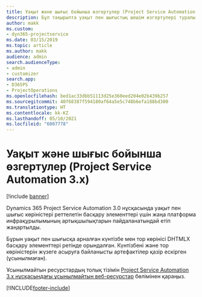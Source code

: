 ```yaml
---
title: Уақыт және шығыс бойынша өзгертулер (Project Service Automation 3.x)
description: Бұл тақырыпта уақыт пен шығыстың шешім өзгертулері туралы ақпарат берілген.
author: makk
ms.custom:
- dyn365-projectservice
ms.date: 03/15/2019
ms.topic: article
ms.author: makk
audience: admin
search.audienceType:
- admin
- customizer
search.app:
- D365PS
- ProjectOperations
ms.openlocfilehash: bed1ac33dbb51113d25e360eed204e02b439b257
ms.sourcegitcommit: 40f68387f594180af64a5e5c748b6efa188bd300
ms.translationtype: HT
ms.contentlocale: kk-KZ
ms.lasthandoff: 05/10/2021
ms.locfileid: "6007778"
---
```

# <a name="time-and-expense-changes-project-service-automation-3x"></a>Уақыт және шығыс бойынша өзгертулер (Project Service Automation 3.x)

[!include [banner](../../includes/psa-now-project-operations.md)]

Dynamics 365 Project Service Automation 3.0 нұсқасында уақыт пен шығыс көріністері реттелетін басқару элементтері үшін жаңа платформа инфрақұрылымының артықшылықтарын пайдаланатындай етіп жаңартылды.

Бұрын уақыт пен шығысқа арналған күнтізбе мен тор көрінісі DHTMLX басқару элементтері ретінде орындалған. Күнтізбені және тор көріністерін жүзеге асыруға байланысты артефактілер қазір ескірген (ұсынылмаған).

Ұсынылмайтын ресурстардың толық тізімін [Project Service Automation 3.x нұсқасындағы ұсынылмайтын веб-ресурстар](web-resources-deprecated-v3.x.md) бөлімінен қараңыз.


[!INCLUDE[footer-include](../../includes/footer-banner.md)]